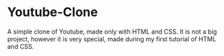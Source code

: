 # Youtube-Clone
A simple clone of Youtube, made only with HTML and CSS. It is not a big project, however it is very special, made during my first tutorial of HTML and CSS.
